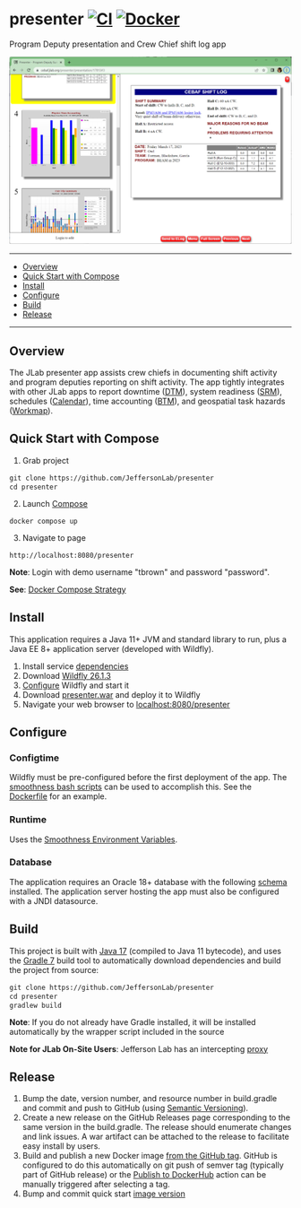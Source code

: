 # presenter [![CI](https://github.com/JeffersonLab/presenter/actions/workflows/ci.yml/badge.svg)](https://github.com/JeffersonLab/presenter/actions/workflows/ci.yml) [![Docker](https://img.shields.io/docker/v/jeffersonlab/presenter?sort=semver&label=DockerHub)](https://hub.docker.com/r/jeffersonlab/presenter)
Program Deputy presentation and Crew Chief shift log app

![Screenshot](https://github.com/JeffersonLab/presenter/raw/main/Screenshot.png?raw=true "Screenshot")

---
 - [Overview](https://github.com/JeffersonLab/presenter#overview)
 - [Quick Start with Compose](https://github.com/JeffersonLab/presenter#quick-start-with-compose)
 - [Install](https://github.com/JeffersonLab/presenter#install)
 - [Configure](https://github.com/JeffersonLab/presenter#configure)
 - [Build](https://github.com/JeffersonLab/presenter#build)
 - [Release](https://github.com/JeffersonLab/presenter#release)
---

## Overview
The JLab presenter app assists crew chiefs in documenting shift activity and program deputies reporting on shift activity.  The app tightly integrates with other JLab apps to report downtime ([DTM](https://github.com/JeffersonLab/dtm)), system readiness ([SRM](https://github.com/JeffersonLab/srm)), schedules ([Calendar](https://github.com/JeffersonLab/calendar)), time accounting ([BTM](https://github.com/JeffersonLab/btm)), and geospatial task hazards ([Workmap](https://github.com/JeffersonLab/workmap)).

## Quick Start with Compose
1. Grab project
```
git clone https://github.com/JeffersonLab/presenter
cd presenter
```
2. Launch [Compose](https://github.com/docker/compose)
```
docker compose up
```
3. Navigate to page
```
http://localhost:8080/presenter
```

**Note**: Login with demo username "tbrown" and password "password".

**See**: [Docker Compose Strategy](https://gist.github.com/slominskir/a7da801e8259f5974c978f9c3091d52c)

## Install
This application requires a Java 11+ JVM and standard library to run, plus a Java EE 8+ application server (developed with Wildfly).

1. Install service [dependencies](https://github.com/JeffersonLab/presenter/blob/main/deps.yml)
2. Download [Wildfly 26.1.3](https://www.wildfly.org/downloads/)
3. [Configure](https://github.com/JeffersonLab/presenter#configure) Wildfly and start it
4. Download [presenter.war](https://github.com/JeffersonLab/presenter/releases) and deploy it to Wildfly
5. Navigate your web browser to [localhost:8080/presenter](http://localhost:8080/presenter)

## Configure

### Configtime
Wildfly must be pre-configured before the first deployment of the app.  The [smoothness bash scripts](https://github.com/JeffersonLab/smoothness#configtime) can be used to accomplish this.  See the [Dockerfile](https://github.com/JeffersonLab/presenter/blob/main/Dockerfile) for an example.

### Runtime
Uses the [Smoothness Environment Variables](https://github.com/JeffersonLab/smoothness#global-runtime).

### Database
The application requires an Oracle 18+ database with the following [schema](https://github.com/JeffersonLab/presenter/tree/main/docker/oracle/setup) installed.   The application server hosting the app must also be configured with a JNDI datasource.

## Build
This project is built with [Java 17](https://adoptium.net/) (compiled to Java 11 bytecode), and uses the [Gradle 7](https://gradle.org/) build tool to automatically download dependencies and build the project from source:

```
git clone https://github.com/JeffersonLab/presenter
cd presenter
gradlew build
```
**Note**: If you do not already have Gradle installed, it will be installed automatically by the wrapper script included in the source

**Note for JLab On-Site Users**: Jefferson Lab has an intercepting [proxy](https://gist.github.com/slominskir/92c25a033db93a90184a5994e71d0b78)

## Release
1. Bump the date, version number, and resource number in build.gradle and commit and push to GitHub (using [Semantic Versioning](https://semver.org/)).
2. Create a new release on the GitHub Releases page corresponding to the same version in the build.gradle.   The release should enumerate changes and link issues.   A war artifact can be attached to the release to facilitate easy install by users.
3. Build and publish a new Docker image [from the GitHub tag](https://gist.github.com/slominskir/a7da801e8259f5974c978f9c3091d52c#8-build-an-image-based-of-github-tag). GitHub is configured to do this automatically on git push of semver tag (typically part of GitHub release) or the [Publish to DockerHub](https://github.com/JeffersonLab/presenter/actions/workflows/docker-publish.yml) action can be manually triggered after selecting a tag.
4. Bump and commit quick start [image version](https://github.com/JeffersonLab/presenter/blob/main/docker-compose.override.yml)
